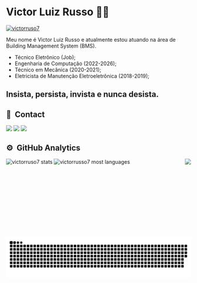 # Victor Luiz Russo 👨‍💻 
 <a href ="center"> <img src="https://komarev.com/ghpvc/?username=victorrusso7" alt="victorruso7" /> </a>
 
Meu nome é Victor Luiz Russo e atualmente estou atuando na área de Building Management System (BMS).
- Técnico Eletrônico (Job);
- Engenharia de Computação (2022-2026);
- Técnico em Mecânica (2020-2021);
- Eletricista de Manutenção Eletroeletrônica (2018-2019);

 ## Insista, persista, invista e nunca desista.
 
 ## 📇 &nbsp;Contact
<div> 
  <a href="https://instagram.com/russo07_" target="_blank"><img src="https://img.shields.io/badge/-Instagram-%23E4405F?style=for-the-badge&logo=instagram&logoColor=white" target="_blank"></a>
  <a href ="mailto:victorluizrusso@outlook.com"><img src="https://img.shields.io/badge/-Gmail-%23333?style=for-the-badge&logo=gmail&logoColor=white" target="_blank"></a>
  <a href="https://www.linkedin.com/in/victorrusso7/" target="_blank"><img src="https://img.shields.io/badge/-LinkedIn-%230077B5?style=for-the-badge&logo=linkedin&logoColor=white" target="_blank"></a>
 
## ⚙️ &nbsp;GitHub Analytics
<img align="right" height="215em" src="https://media.giphy.com/media/dWesBcTLavkZuG35MI/giphy.gif"/>
<p align="left">
<img width="510em" src="https://github-readme-stats.vercel.app/api?username=victorrusso7&show_icons=true&theme=tokyonight" alt="victorruso7 stats"/>
<img width="510em" src="https://github-readme-stats.vercel.app/api/top-langs/?username=victorrusso7&layout=compact&theme=tokyonight" alt="victorrusso7 most languages"/>
</p>
  
 ![Snake animation](https://github.com/victorrusso7/victorrusso7/blob/output/github-contribution-grid-snake.svg)

</div>
